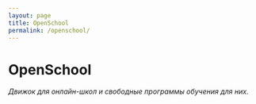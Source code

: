 ```yaml
---
layout: page
title: OpenSchool
permalink: /openschool/
---
```


# OpenSchool

_Движок для онлайн-школ и свободные программы обучения для них._
